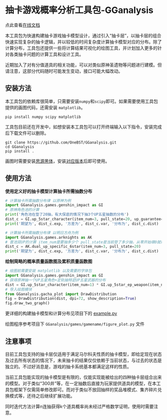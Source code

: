 # 抽卡游戏概率分析工具包-GGanalysis

点此查看[在线文档](https://onebst.github.io/GGanalysis/)

本工具包为快速构建抽卡游戏抽卡模型设计，通过引入“抽卡层”，以抽卡层的组合快速实现复杂的抽卡逻辑，并以较低的时间复杂度计算抽卡模型对应的分布。除了计算分布，工具包还提供一些将计算结果可视化的绘图工具，并计划加入更多的针对各类抽卡问题的计算工具和设计工具。

近期加入了对有分值道具的相关功能，可以对类似原神圣遗物等问题进行建模。但请注意，这部分代码随时可能发生变动，接口可能大幅改动。

## 安装方法

本工具包的依赖库很简单，只需要安装`numpy`和`scipy`即可。如果需要使用工具包提供的画图代码，还需安装 `matplotlib`。

``` shell
pip install numpy scipy matplotlib
```

工具包目前还在开发中，如想安装本工具包可以打开终端输入以下指令，安装完成后下载文件可以删除。

```shell
git clone https://github.com/OneBST/GGanalysis.git
cd GGanalysis
pip install .
```

画图时需要安装[思源黑体](https://github.com/adobe-fonts/source-han-sans)，安装[对应版本](https://github.com/adobe-fonts/source-han-sans/releases/download/2.004R/SourceHanSansSC.zip)后即可使用。

## 使用方法

**使用定义好的抽卡模型计算抽卡所需抽数分布**

``` python
# 计算抽卡所需抽数分布律 以原神为例
import GGanalysis.games.genshin_impact as GI
# 原神角色池的计算
print('角色池在垫了20抽，有大保底的情况下抽3个UP五星抽数的分布')
dist_c = GI.up_5star_character(item_num=3, pull_state=20, up_guarantee=1)
print('期望为', dist_c.exp, '方差为', dist_c.var, '分布为', dist_c.dist)

# 计算抽卡所需抽数分布律 以明日方舟为例
import GGanalysis.games.arknights as AK
# 普池双UP的计算 item_num是要抽多少个 pull_state是当前垫了多少抽，从零开始填0就行
dist_c = AK.dual_up_specific_6star(item_num=3, pull_state=20)
print('期望为', dist_c.exp, '方差为', dist_c.var, '分布为', dist_c.dist)
```

**绘制简略的概率质量函数图及累积质量函数图**

``` python
# 绘图前需要安装 matplotlib 以及需要的字体包
import GGanalysis.games.genshin_impact as GI
# 获得原神抽一个UP五星角色+定轨抽特定UP五星武器的分布
dist = GI.up_5star_character(item_num=1) * GI.up_5star_ep_weapon(item_num=1)
# 导入绘图模块
from GGanalysis.gacha_plot import DrawDistribution
fig = DrawDistribution(dist, dpi=72, show_description=True)
fig.draw_two_graph()
```

更详细的构建抽卡模型和计算分布见项目下的 [example.py](https://github.com/OneBST/GGanalysisLite/blob/main/example.py)

绘图程序参考项目下 `GGanalysis/games/gamename/figure_plot.py` 文件

## 注意事项

目前工具包支持的抽卡层仅适用于满足马尔科夫性质的抽卡模型，即给定现在状态及过去所有状态的情况下，未来抽卡的结果仅仅依赖于当前状态，与过去的状态是独立的。不过好消息是，游戏的抽卡系统基本都满足这样的性质。

当前工具包能实现的抽卡模型是有限的，仅能实现能被给出的四种抽卡层组合出来的模型。对于类似“300井”等，在一定抽数后直接为玩家提供道具的模型，在本工具包框架下仅需简单修改即可。而对于类似不放回抽样的奖品堆模式、集齐碎片兑换模式等，还待之后继续扩展功能。

同时迭代方法计算n连抽获得k个道具概率尚未经过严格数学证明，使用时需要注意。